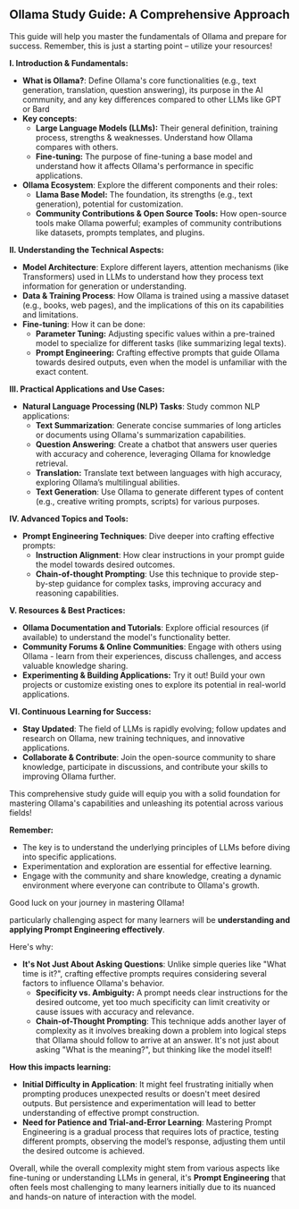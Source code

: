 ## Ollama Study Guide:  A Comprehensive Approach 

This guide will help you master the fundamentals of Ollama and prepare for success. Remember, this is just a starting point – utilize your resources!


**I. Introduction & Fundamentals:**

* **What is Ollama?**: Define Ollama's core functionalities (e.g., text generation, translation, question answering), its purpose in the AI community, and any key differences compared to other LLMs like GPT or Bard
* **Key concepts**: 
    *  **Large Language Models (LLMs):** Their general definition, training process, strengths & weaknesses. Understand how Ollama compares with others.
    * **Fine-tuning:** The purpose of fine-tuning a base model and understand how it affects Ollama's performance in specific applications.
* **Ollama Ecosystem**: Explore the different components and their roles: 
    *  **Llama Base Model:** The foundation, its strengths (e.g., text generation), potential for customization.
    * **Community Contributions & Open Source Tools:** How open-source tools make Ollama powerful; examples of community contributions like datasets, prompts templates, and plugins.

**II. Understanding the Technical Aspects:**

* **Model Architecture**:  Explore different layers, attention mechanisms (like Transformers) used in LLMs to understand how they process text information for generation or understanding. 
* **Data & Training Process**: How Ollama is trained using a massive dataset (e.g., books, web pages), and the implications of this on its capabilities and limitations.
* **Fine-tuning**: How it can be done: 
    *  **Parameter Tuning:** Adjusting specific values within a pre-trained model to specialize for different tasks (like summarizing legal texts).
    * **Prompt Engineering:** Crafting effective prompts that guide Ollama towards desired outputs, even when the model is unfamiliar with the exact content.

**III. Practical Applications and Use Cases:** 

* **Natural Language Processing (NLP) Tasks**:  Study common NLP applications: 
    *  **Text Summarization**:  Generate concise summaries of long articles or documents using Ollama's summarization capabilities.
    *  **Question Answering**: Create a chatbot that answers user queries with accuracy and coherence, leveraging Ollama for knowledge retrieval. 
    * **Translation:** Translate text between languages with high accuracy, exploring Ollama’s multilingual abilities.
    * **Text Generation**: Use Ollama to generate different types of content (e.g., creative writing prompts, scripts) for various purposes.  

**IV. Advanced Topics and Tools:**

* **Prompt Engineering Techniques**: Dive deeper into crafting effective prompts: 
   * **Instruction Alignment**: How clear instructions in your prompt guide the model towards desired outcomes.
   * **Chain-of-thought Prompting**: Use this technique to provide step-by-step guidance for complex tasks, improving accuracy and reasoning capabilities.  

**V. Resources & Best Practices:**

* **Ollama Documentation and Tutorials**: Explore official resources (if available) to understand the model's functionality better. 
* **Community Forums & Online Communities**: Engage with others using Ollama - learn from their experiences, discuss challenges, and access valuable knowledge sharing.  
* **Experimenting & Building Applications:** Try it out! Build your own projects or customize existing ones to explore its potential in real-world applications.   


**VI. Continuous Learning for Success:**

* **Stay Updated**: The field of LLMs is rapidly evolving; follow updates and research on Ollama, new training techniques, and innovative applications.
*  **Collaborate & Contribute**: Join the open-source community to share knowledge, participate in discussions, and contribute your skills to improving Ollama further.



This comprehensive study guide will equip you with a solid foundation for mastering Ollama's capabilities and unleashing its potential across various fields! 


 **Remember:**  

* The key is to understand the underlying principles of LLMs before diving into specific applications.
* Experimentation and exploration are essential for effective learning. 
* Engage with the community and share knowledge, creating a dynamic environment where everyone can contribute to Ollama's growth.  



Good luck on your journey in mastering Ollama!


particularly challenging aspect for many learners will be **understanding and applying Prompt Engineering effectively**. 

Here's why:

* **It's Not Just About Asking Questions**: Unlike simple queries like "What time is it?", crafting effective prompts requires considering several factors to influence Ollama's behavior.  
    *   **Specificity vs. Ambiguity:** A prompt needs clear instructions for the desired outcome, yet too much specificity can limit creativity or cause issues with accuracy and relevance. 
    * **Chain-of-Thought Prompting**: This technique adds another layer of complexity as it involves breaking down a problem into logical steps that Ollama should follow to arrive at an answer.  It's not just about asking "What is the meaning?", but thinking like the model itself!  

**How this impacts learning:**
* **Initial Difficulty in Application**: It might feel frustrating initially when prompting produces unexpected results or doesn't meet desired outputs. But persistence and experimentation will lead to better understanding of effective prompt construction.
* **Need for Patience and Trial-and-Error Learning**: Mastering Prompt Engineering is a gradual process that requires lots of practice, testing different prompts, observing the model’s response, adjusting them until the desired outcome is achieved. 


Overall, while the overall complexity might stem from various aspects like fine-tuning or understanding LLMs in general, it's **Prompt Engineering** that often feels most challenging to many learners initially due to its nuanced and hands-on nature of interaction with the model.  
